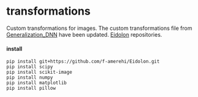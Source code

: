 # transformations
Custom transformations for images. 
The custom transformations file from  [Generalization_DNN](https://github.com/rgeirhos/generalisation-humans-DNNs) have been updated. 
[Eidolon](https://github.com/f-amerehi/Eidolon) repositories.

#### install
```
pip install git+https://github.com/f-amerehi/Eidolon.git
pip install scipy
pip install scikit-image
pip install numpy
pip install matplotlib
pip install pillow
```


